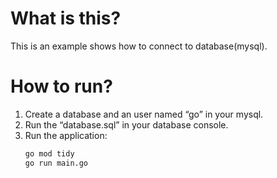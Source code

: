 # What is this?
This is an example shows how to connect to database(mysql).

# How to run?
1. Create a database and an user named “go” in your mysql.
2. Run the “database.sql” in your database console.
3. Run the application:
   ```sh
   go mod tidy
   go run main.go
   ```
